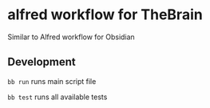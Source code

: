 # alfred workflow for TheBrain
Similar to Alfred workflow for Obsidian


## Development

`bb run` runs main script file

`bb test` runs all available tests